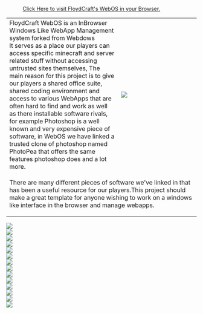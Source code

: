 <p class="style26">&nbsp;&nbsp;&nbsp;&nbsp;&nbsp;&nbsp;&nbsp;&nbsp;&nbsp;&nbsp;&nbsp;<a href="http://webos.floydcraft.co.uk" target="_blank" class="style27">Click Here to visit FloydCraft's WebOS in your Browser. </a></p>
<table width="802" border="0">
  <tr>
    <td width="439"><span class="style24"><span class="style25">FloydCraft WebOS</span> is an InBrowser Windows Like WebApp Management system forked from Webdows <br>
        It serves as a place our players can access specific  minecraft and server related stuff without accessing untrusted sites themselves, The main reason  for this project is to give our players a shared office suite, shared coding environment  and access to various  WebApps
that are often hard to find and work as well as there installable software rivals, for example Photoshop is a well known and very expensive  piece of software, in WebOS we have linked a trusted clone of photoshop named PhotoPea that offers the same features   photoshop does and a lot more.</span></td>
    <td width="345"><a href="http://docs.webos.floydcraft.co.uk/" target="_blank"><img src="https://i.imgur.com/VdaJ09V.png" border="0"/></a></td>
  </tr>
  <tr>
    <td height="56" colspan="2"><p class="style24">  There are many different pieces of software we've linked in that has been a useful  resource for our players.This project should make a great  template for anyone wishing to work on a windows like interface in the browser and manage webapps.</p>    </td>
  </tr>
</table>
<p><a href="https://cdn.floydcraft.co.uk/floydcraft-webos/" target="_blank"><span class="style2"><img src="https://cdn.floydcraft.co.uk/WebOSGifBlocks/p1.gif" border="0"/><br>
  <img src="https://cdn.floydcraft.co.uk/WebOSGifBlocks/compressed%20replacements/p2.gif"/><br>
  <img src="https://cdn.floydcraft.co.uk/WebOSGifBlocks/compressed%20replacements/p3c.gif"/><br>
  <img src="https://cdn.floydcraft.co.uk/WebOSGifBlocks/compressed%20replacements/p4.gif"/><br>
  <img src="https://cdn.floydcraft.co.uk/WebOSGifBlocks/p5.gif"/><br>
  <img src="https://cdn.floydcraft.co.uk/WebOSGifBlocks/compressed%20replacements/p6.gif"/><br>
  <img src="https://cdn.floydcraft.co.uk/WebOSGifBlocks/p7.gif"/><br>
  <img src="https://cdn.floydcraft.co.uk/WebOSGifBlocks/p8.gif"/><br>
  <img src="https://cdn.floydcraft.co.uk/WebOSGifBlocks/p9.gif"/><br>
  <img src="https://cdn.floydcraft.co.uk/WebOSGifBlocks/p10.gif"/><br>
  <img src="https://cdn.floydcraft.co.uk/WebOSGifBlocks/p11.gif"/><br>
  <img src="https://cdn.floydcraft.co.uk/WebOSGifBlocks/p12.gif"/><br>
  <img src="https://cdn.floydcraft.co.uk/WebOSGifBlocks/compressed%20replacements/13.gif"/><br>
  <img src="https://cdn.floydcraft.co.uk/WebOSGifBlocks/compressed%20replacements/14.gif"/><br>
</span></a></p>
